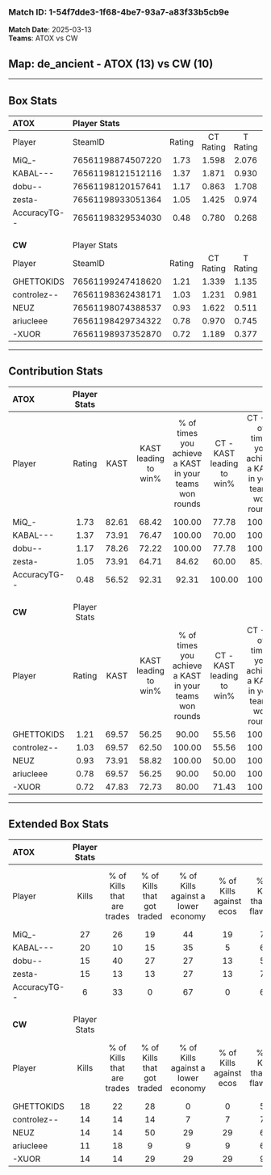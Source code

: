 ### Match ID: 1-54f7dde3-1f68-4be7-93a7-a83f33b5cb9e  
**Match Date**: 2025-03-13  
**Teams**: ATOX vs CW  

## **Map**: de_ancient - ATOX (13) vs CW (10)  
---  

## Box Stats  

| **ATOX**     | Player Stats      |        |           |          |       |       |       |         |        |      |     |
| :- | :- | :-: | :-: | :-: | :-: | :-: | :-: | :-: | :-: | :-: | :-: |
| Player       | SteamID           | Rating | CT Rating | T Rating | KAST  |  ADR  | Kills | Assists | Deaths | K/D  | HS% |
| MiQ_-        | 76561198874507220 |  1.73  |   1.598   |  2.076   | 82.61 | 113.9 |  27   |    3    |   14   | 1.93 | 37  |
| KABAL---     | 76561198121512116 |  1.37  |   1.871   |  0.930   | 73.91 | 94.9  |  20   |    4    |   13   | 1.54 | 40  |
| dobu--       | 76561198120157641 |  1.17  |   0.863   |  1.708   | 78.26 | 79.8  |  15   |    5    |   13   | 1.15 | 53  |
| zesta-       | 76561198933051364 |  1.05  |   1.425   |  0.974   | 73.91 | 69.0  |  15   |    2    |   15   | 1.00 | 66  |
| AccuracyTG-- | 76561198329534030 |  0.48  |   0.780   |  0.268   | 56.52 | 40.3  |   6   |    6    |   16   | 0.38 | 66  |
|              |                   |        |           |          |       |       |       |         |        |      |     |
|              |                   |        |           |          |       |       |       |         |        |      |     |
|              |                   |        |           |          |       |       |       |         |        |      |     |
| **CW**       | Player Stats      |        |           |          |       |       |       |         |        |      |     |
| Player       | SteamID           | Rating | CT Rating | T Rating | KAST  |  ADR  | Kills | Assists | Deaths | K/D  | HS% |
| GHETTOKIDS   | 76561199247418620 |  1.21  |   1.339   |  1.135   | 69.57 | 87.3  |  18   |    2    |   14   | 1.29 | 66  |
| controlez--  | 76561198362438171 |  1.03  |   1.231   |  0.981   | 69.57 | 71.9  |  14   |    7    |   14   | 1.00 | 21  |
| NEUZ         | 76561198074388537 |  0.93  |   1.622   |  0.511   | 73.91 | 69.6  |  14   |    4    |   19   | 0.74 | 57  |
| ariucleee    | 76561198429734322 |  0.78  |   0.970   |  0.745   | 69.57 | 53.6  |  11   |    5    |   17   | 0.65 | 63  |
| -XUOR        | 76561198937352870 |  0.72  |   1.189   |  0.377   | 47.83 | 66.9  |  14   |    2    |   19   | 0.74 | 71  |
---  

## Contribution Stats  

| **ATOX**     | Player Stats |       |                      |                                                        |                           |                                                             |                          |                                                            |
| :- | :-: | :-: | :-: | :-: | :-: | :-: | :-: | :-: |
| Player       |    Rating    | KAST  | KAST leading to win% | % of times you achieve a KAST in your teams won rounds | CT - KAST leading to win% | CT - % of times you achieve a KAST in your teams won rounds | T - KAST leading to win% | T - % of times you achieve a KAST in your teams won rounds |
| MiQ_-        |     1.73     | 82.61 |        68.42         |                         100.00                         |           77.78           |                           100.00                            |          60.00           |                           100.00                           |
| KABAL---     |     1.37     | 73.91 |        76.47         |                         100.00                         |           70.00           |                           100.00                            |          85.71           |                           100.00                           |
| dobu--       |     1.17     | 78.26 |        72.22         |                         100.00                         |           77.78           |                           100.00                            |          66.67           |                           100.00                           |
| zesta-       |     1.05     | 73.91 |        64.71         |                         84.62                          |           60.00           |                            85.71                            |          71.43           |                           83.33                            |
| AccuracyTG-- |     0.48     | 56.52 |        92.31         |                         92.31                          |          100.00           |                           100.00                            |          83.33           |                           83.33                            |
|              |              |       |                      |                                                        |                           |                                                             |                          |                                                            |
|              |              |       |                      |                                                        |                           |                                                             |                          |                                                            |
|              |              |       |                      |                                                        |                           |                                                             |                          |                                                            |
| **CW**       | Player Stats |       |                      |                                                        |                           |                                                             |                          |                                                            |
| Player       |    Rating    | KAST  | KAST leading to win% | % of times you achieve a KAST in your teams won rounds | CT - KAST leading to win% | CT - % of times you achieve a KAST in your teams won rounds | T - KAST leading to win% | T - % of times you achieve a KAST in your teams won rounds |
| GHETTOKIDS   |     1.21     | 69.57 |        56.25         |                         90.00                          |           55.56           |                           100.00                            |          57.14           |                           80.00                            |
| controlez--  |     1.03     | 69.57 |        62.50         |                         100.00                         |           55.56           |                           100.00                            |          71.43           |                           100.00                           |
| NEUZ         |     0.93     | 73.91 |        58.82         |                         100.00                         |           50.00           |                           100.00                            |          71.43           |                           100.00                           |
| ariucleee    |     0.78     | 69.57 |        56.25         |                         90.00                          |           50.00           |                           100.00                            |          66.67           |                           80.00                            |
| -XUOR        |     0.72     | 47.83 |        72.73         |                         80.00                          |           71.43           |                           100.00                            |          75.00           |                           60.00                            |
---  

## Extended Box Stats  

| **ATOX**     | Player Stats |                            |                            |                                    |                         |                              |                                 |        |                             |                                     |                          |                               |                            |
| :- | :-: | :-: | :-: | :-: | :-: | :-: | :-: | :-: | :-: | :-: | :-: | :-: | :-: |
| Player       |    Kills     | % of Kills that are trades | % of Kills that got traded | % of Kills against a lower economy | % of Kills against ecos | % of Kills that are flawless | % of Kills that are close duels | Deaths | % of Deaths that get traded | % of Deaths against a lower economy | % of Deaths against ecos | % of Deaths that are flawless | % of Deaths that are close |
| MiQ_-        |      27      |             26             |             19             |                 44                 |           19            |              70              |                0                |   14   |             29              |                 14                  |            0             |              71               |             14             |
| KABAL---     |      20      |             10             |             15             |                 35                 |            5            |              60              |                0                |   13   |             15              |                 15                  |            8             |              54               |             0              |
| dobu--       |      15      |             40             |             27             |                 27                 |           13            |              53              |                0                |   13   |             31              |                 23                  |            0             |              54               |             8              |
| zesta-       |      15      |             13             |             13             |                 27                 |           13            |              73              |                0                |   15   |             47              |                 20                  |            0             |              80               |             0              |
| AccuracyTG-- |      6       |             33             |             0              |                 67                 |            0            |              67              |                0                |   16   |             13              |                 19                  |            0             |              75               |             0              |
|              |              |                            |                            |                                    |                         |                              |                                 |        |                             |                                     |                          |                               |                            |
|              |              |                            |                            |                                    |                         |                              |                                 |        |                             |                                     |                          |                               |                            |
|              |              |                            |                            |                                    |                         |                              |                                 |        |                             |                                     |                          |                               |                            |
| **CW**       | Player Stats |                            |                            |                                    |                         |                              |                                 |        |                             |                                     |                          |                               |                            |
| Player       |    Kills     | % of Kills that are trades | % of Kills that got traded | % of Kills against a lower economy | % of Kills against ecos | % of Kills that are flawless | % of Kills that are close duels | Deaths | % of Deaths that get traded | % of Deaths against a lower economy | % of Deaths against ecos | % of Deaths that are flawless | % of Deaths that are close |
| GHETTOKIDS   |      18      |             22             |             28             |                 0                  |            0            |              50              |               17                |   14   |              7              |                 14                  |            14            |              50               |             0              |
| controlez--  |      14      |             14             |             14             |                 7                  |            7            |              71              |                0                |   14   |             21              |                 14                  |            14            |              64               |             0              |
| NEUZ         |      14      |             14             |             50             |                 29                 |           29            |              64              |                0                |   19   |             26              |                 16                  |            16            |              63               |             0              |
| ariucleee    |      11      |             18             |             9              |                 9                  |            9            |              64              |                0                |   17   |             18              |                 12                  |            12            |              82               |             0              |
| -XUOR        |      14      |             14             |             29             |                 29                 |           29            |              93              |                0                |   19   |             11              |                 11                  |            11            |              63               |             0              |
